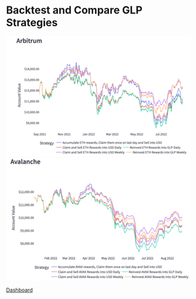 # Backtest and Compare GLP Strategies

![screen arbitrum](https://github.com/coindataschool/GLP-strats-comp-dashboard/blob/main/screen-arbi.png)
![screen avalanche](https://github.com/coindataschool/GLP-strats-comp-dashboard/blob/main/screen-aval.png)

[Dashboard](https://coindataschool-glp-strats-comp-dashboard-main-vimp75.streamlitapp.com/)